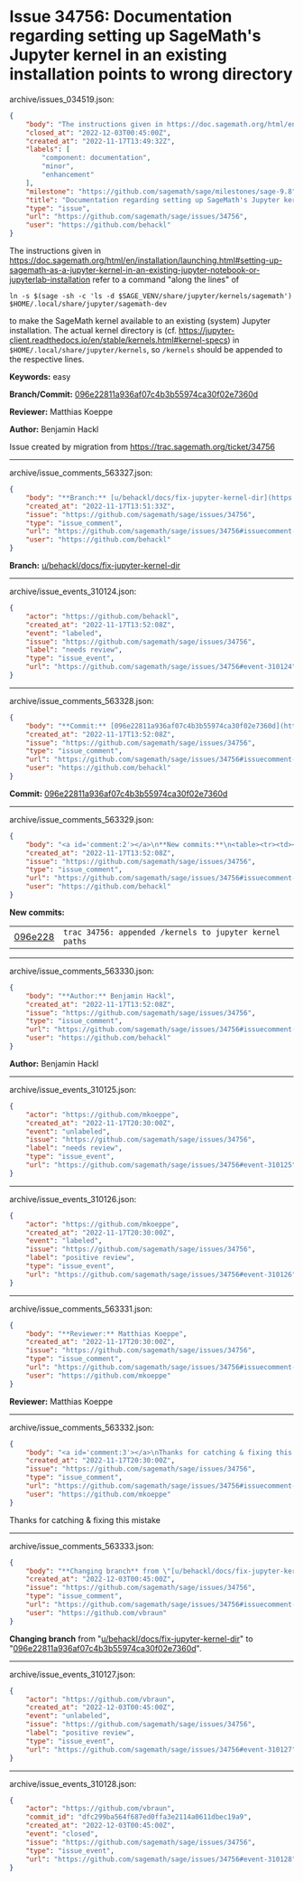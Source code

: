 # Issue 34756: Documentation regarding setting up SageMath's Jupyter kernel in an existing installation points to wrong directory

archive/issues_034519.json:
```json
{
    "body": "The instructions given in https://doc.sagemath.org/html/en/installation/launching.html#setting-up-sagemath-as-a-jupyter-kernel-in-an-existing-jupyter-notebook-or-jupyterlab-installation refer to a command \"along the lines\" of\n\n```\nln -s $(sage -sh -c 'ls -d $SAGE_VENV/share/jupyter/kernels/sagemath') $HOME/.local/share/jupyter/sagemath-dev\n```\nto make the SageMath kernel available to an existing (system) Jupyter installation. The actual kernel directory is (cf. https://jupyter-client.readthedocs.io/en/stable/kernels.html#kernel-specs) in `$HOME/.local/share/jupyter/kernels`, so `/kernels` should be appended to the respective lines.\n\n**Keywords:** easy\n\n**Branch/Commit:** [096e22811a936af07c4b3b55974ca30f02e7360d](https://github.com/sagemath/sagetrac-mirror/commit/096e22811a936af07c4b3b55974ca30f02e7360d)\n\n**Reviewer:** Matthias Koeppe\n\n**Author:** Benjamin Hackl\n\nIssue created by migration from https://trac.sagemath.org/ticket/34756\n\n",
    "closed_at": "2022-12-03T00:45:00Z",
    "created_at": "2022-11-17T13:49:32Z",
    "labels": [
        "component: documentation",
        "minor",
        "enhancement"
    ],
    "milestone": "https://github.com/sagemath/sage/milestones/sage-9.8",
    "title": "Documentation regarding setting up SageMath's Jupyter kernel in an existing installation points to wrong directory",
    "type": "issue",
    "url": "https://github.com/sagemath/sage/issues/34756",
    "user": "https://github.com/behackl"
}
```
The instructions given in https://doc.sagemath.org/html/en/installation/launching.html#setting-up-sagemath-as-a-jupyter-kernel-in-an-existing-jupyter-notebook-or-jupyterlab-installation refer to a command "along the lines" of

```
ln -s $(sage -sh -c 'ls -d $SAGE_VENV/share/jupyter/kernels/sagemath') $HOME/.local/share/jupyter/sagemath-dev
```
to make the SageMath kernel available to an existing (system) Jupyter installation. The actual kernel directory is (cf. https://jupyter-client.readthedocs.io/en/stable/kernels.html#kernel-specs) in `$HOME/.local/share/jupyter/kernels`, so `/kernels` should be appended to the respective lines.

**Keywords:** easy

**Branch/Commit:** [096e22811a936af07c4b3b55974ca30f02e7360d](https://github.com/sagemath/sagetrac-mirror/commit/096e22811a936af07c4b3b55974ca30f02e7360d)

**Reviewer:** Matthias Koeppe

**Author:** Benjamin Hackl

Issue created by migration from https://trac.sagemath.org/ticket/34756





---

archive/issue_comments_563327.json:
```json
{
    "body": "**Branch:** [u/behackl/docs/fix-jupyter-kernel-dir](https://github.com/sagemath/sagetrac-mirror/tree/u/behackl/docs/fix-jupyter-kernel-dir)",
    "created_at": "2022-11-17T13:51:33Z",
    "issue": "https://github.com/sagemath/sage/issues/34756",
    "type": "issue_comment",
    "url": "https://github.com/sagemath/sage/issues/34756#issuecomment-563327",
    "user": "https://github.com/behackl"
}
```

**Branch:** [u/behackl/docs/fix-jupyter-kernel-dir](https://github.com/sagemath/sagetrac-mirror/tree/u/behackl/docs/fix-jupyter-kernel-dir)



---

archive/issue_events_310124.json:
```json
{
    "actor": "https://github.com/behackl",
    "created_at": "2022-11-17T13:52:08Z",
    "event": "labeled",
    "issue": "https://github.com/sagemath/sage/issues/34756",
    "label": "needs review",
    "type": "issue_event",
    "url": "https://github.com/sagemath/sage/issues/34756#event-310124"
}
```



---

archive/issue_comments_563328.json:
```json
{
    "body": "**Commit:** [096e22811a936af07c4b3b55974ca30f02e7360d](https://github.com/sagemath/sagetrac-mirror/commit/096e22811a936af07c4b3b55974ca30f02e7360d)",
    "created_at": "2022-11-17T13:52:08Z",
    "issue": "https://github.com/sagemath/sage/issues/34756",
    "type": "issue_comment",
    "url": "https://github.com/sagemath/sage/issues/34756#issuecomment-563328",
    "user": "https://github.com/behackl"
}
```

**Commit:** [096e22811a936af07c4b3b55974ca30f02e7360d](https://github.com/sagemath/sagetrac-mirror/commit/096e22811a936af07c4b3b55974ca30f02e7360d)



---

archive/issue_comments_563329.json:
```json
{
    "body": "<a id='comment:2'></a>\n**New commits:**\n<table><tr><td><a href=\"https://github.com/sagemath/sagetrac-mirror/commit/096e22811a936af07c4b3b55974ca30f02e7360d\">096e228</a></td><td><code>trac 34756: appended /kernels to jupyter kernel paths</code></td></tr></table>\n",
    "created_at": "2022-11-17T13:52:08Z",
    "issue": "https://github.com/sagemath/sage/issues/34756",
    "type": "issue_comment",
    "url": "https://github.com/sagemath/sage/issues/34756#issuecomment-563329",
    "user": "https://github.com/behackl"
}
```

<a id='comment:2'></a>
**New commits:**
<table><tr><td><a href="https://github.com/sagemath/sagetrac-mirror/commit/096e22811a936af07c4b3b55974ca30f02e7360d">096e228</a></td><td><code>trac 34756: appended /kernels to jupyter kernel paths</code></td></tr></table>




---

archive/issue_comments_563330.json:
```json
{
    "body": "**Author:** Benjamin Hackl",
    "created_at": "2022-11-17T13:52:08Z",
    "issue": "https://github.com/sagemath/sage/issues/34756",
    "type": "issue_comment",
    "url": "https://github.com/sagemath/sage/issues/34756#issuecomment-563330",
    "user": "https://github.com/behackl"
}
```

**Author:** Benjamin Hackl



---

archive/issue_events_310125.json:
```json
{
    "actor": "https://github.com/mkoeppe",
    "created_at": "2022-11-17T20:30:00Z",
    "event": "unlabeled",
    "issue": "https://github.com/sagemath/sage/issues/34756",
    "label": "needs review",
    "type": "issue_event",
    "url": "https://github.com/sagemath/sage/issues/34756#event-310125"
}
```



---

archive/issue_events_310126.json:
```json
{
    "actor": "https://github.com/mkoeppe",
    "created_at": "2022-11-17T20:30:00Z",
    "event": "labeled",
    "issue": "https://github.com/sagemath/sage/issues/34756",
    "label": "positive review",
    "type": "issue_event",
    "url": "https://github.com/sagemath/sage/issues/34756#event-310126"
}
```



---

archive/issue_comments_563331.json:
```json
{
    "body": "**Reviewer:** Matthias Koeppe",
    "created_at": "2022-11-17T20:30:00Z",
    "issue": "https://github.com/sagemath/sage/issues/34756",
    "type": "issue_comment",
    "url": "https://github.com/sagemath/sage/issues/34756#issuecomment-563331",
    "user": "https://github.com/mkoeppe"
}
```

**Reviewer:** Matthias Koeppe



---

archive/issue_comments_563332.json:
```json
{
    "body": "<a id='comment:3'></a>\nThanks for catching & fixing this mistake",
    "created_at": "2022-11-17T20:30:00Z",
    "issue": "https://github.com/sagemath/sage/issues/34756",
    "type": "issue_comment",
    "url": "https://github.com/sagemath/sage/issues/34756#issuecomment-563332",
    "user": "https://github.com/mkoeppe"
}
```

<a id='comment:3'></a>
Thanks for catching & fixing this mistake



---

archive/issue_comments_563333.json:
```json
{
    "body": "**Changing branch** from \"[u/behackl/docs/fix-jupyter-kernel-dir](https://github.com/sagemath/sagetrac-mirror/tree/u/behackl/docs/fix-jupyter-kernel-dir)\" to \"[096e22811a936af07c4b3b55974ca30f02e7360d](https://github.com/sagemath/sagetrac-mirror/commit/096e22811a936af07c4b3b55974ca30f02e7360d)\".",
    "created_at": "2022-12-03T00:45:00Z",
    "issue": "https://github.com/sagemath/sage/issues/34756",
    "type": "issue_comment",
    "url": "https://github.com/sagemath/sage/issues/34756#issuecomment-563333",
    "user": "https://github.com/vbraun"
}
```

**Changing branch** from "[u/behackl/docs/fix-jupyter-kernel-dir](https://github.com/sagemath/sagetrac-mirror/tree/u/behackl/docs/fix-jupyter-kernel-dir)" to "[096e22811a936af07c4b3b55974ca30f02e7360d](https://github.com/sagemath/sagetrac-mirror/commit/096e22811a936af07c4b3b55974ca30f02e7360d)".



---

archive/issue_events_310127.json:
```json
{
    "actor": "https://github.com/vbraun",
    "created_at": "2022-12-03T00:45:00Z",
    "event": "unlabeled",
    "issue": "https://github.com/sagemath/sage/issues/34756",
    "label": "positive review",
    "type": "issue_event",
    "url": "https://github.com/sagemath/sage/issues/34756#event-310127"
}
```



---

archive/issue_events_310128.json:
```json
{
    "actor": "https://github.com/vbraun",
    "commit_id": "dfc299ba564f687ed0ffa3e2114a0611dbec19a9",
    "created_at": "2022-12-03T00:45:00Z",
    "event": "closed",
    "issue": "https://github.com/sagemath/sage/issues/34756",
    "type": "issue_event",
    "url": "https://github.com/sagemath/sage/issues/34756#event-310128"
}
```
